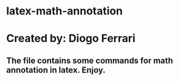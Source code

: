# latex-math-annotation
# Created by: Diogo Ferrari

## The file contains some commands for math annotation in latex. Enjoy.

